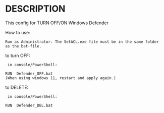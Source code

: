 # DESCRIPTION
This config for TURN OFF/ON Windows Defender

How to use:
```
Run as Administrator. The SetACL.exe file must be in the same folder as the bat-file.
```
to turn OFF:
```
 in console/PowerShell:

RUN  Defender_OFF.bat
(When using windows 11, restart and apply again.)
```
to DELETE:
```
 in console/PowerShell:

RUN  Defender_DEL.bat
```
